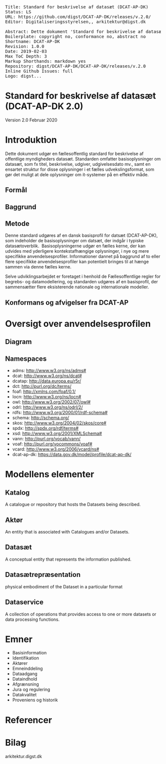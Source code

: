 <style>
@media print {
  html { margin: 0cm 2cm 2cm 0cm; font-size: 80%; }
  /* DIGST fonts */
  body { font-family: "Helvetica Neue", Helvetica, Arial, sans-serif;}
  h2,h3,h4, h4 dfn { font-family: "Garamond", serif; color: black; margin-bottom: 0; font-style: normal; font-weight: normal;}
  h2:not(#subtitle) { page-break-before: always; font-size: 250%; border-bottom: solid 0.5px black; padding-top: 20px; margin-bottom: 6px;}
  h3 { font-size: 145%;}
  h4 { font-size: 125%;}
  #toc {page-break-before: always;}
  /* DIGST-like frontpage */
  .head { width: 50%; margin-left: 24px; padding: 0px; background-color: #031D5C;}
  .head div { background-color: white; padding: 24px; }
  .head hr { display: none;}
  .head h1 { background-color: #031D5C; color: white; margin: 0px; padding: 50px 0px 50px 24px; font-weight: normal; }
  #subtitle { padding-left: 24px; background-color: #031D5C; color: #031D5C; }
  .head time { display: block; font-family: "Helvetica Neue", Helvetica, Arial; margin: 0px; background-color: #031D5C; font-size: 80%; color: white;}
  .toc li { line-height: 70%; font-family: "Helvetica Neue", Helvetica, Arial;
    font-weight: 600; font-size: 90%; }
  h2.heading.settled > a.self-link, h3.heading.settled > a.self-link, h4.heading.settled > a.self-link, h4.heading.settled > a.self-link, h5.heading.settled > a.self-link, h6.heading.settled > a.self-link { display: none; }
  blockquote { font-size: 80%; font-style: italic; margin-left: 5%; width: 70%; border-left-width: 2px;}
	h2#abstract {display: none;}
	.p-summary {width: 50%; margin-left: 24px; padding: 0px;}
}
.new {
    border: solid 3px green;
    padding: 6px;
    margin: 18px 0px 18px 0px;
}

h2.heading.settled > a.self-link, h3.heading.settled > a.self-link, h4.heading.settled > a.self-link, h4.heading.settled > a.self-link, h5.heading.settled > a.self-link, h6.heading.settled > a.self-link { display: none; }

.term-table{
  font-size: 80%;
}

.term-table tr td:nth-of-type(3), .term-table tr td:nth-of-type(4), .term-table tr td:nth-of-type(5){
  word-wrap: anywhere;
  overflow-wrap: anywhere;
  hyphens: auto;
  word-break: break-all;
}

.term-table td{
  border-bottom: 1px solid #ccc;
  padding: 12px 8px;
}

.term-table tr td:first-child{
  font-weight: 600;
  word-wrap: break-word;
}

.term-table tr th:first-child{
  width: 20%;
}

.term-table tr th:nth-of-type(2){
  width: 22%;
}

.term-table tr th:nth-of-type(3){
  width: 15%;
}

.term-table tr th:nth-of-type(4){
  width: 15%;
}

.term-table tr th:nth-of-type(5){
  width: 15%;
}

.term-table tr th:nth-of-type(6){
  width: 13%;
}

.term-table tr td:nth-of-type(2){
  font-style: italic;
}

.term-table th{
  color: #fff;
  border: none;
  background-color: #940027;
  text-transform: capitalize;
  font-weight: 600;
  padding: 6px 8px;
}

.body{
  max-width: 100% !important;
}

.body.h-entry{
  max-width: 100%;
}

	@media screen and (min-width: 78em) {

		body.h-entry:not(.toc-inline) {
			padding-left: 25em;
		}
}
	
	
/* style til egne og andres definitioner rød/blå*/
</style>

<pre class="metadata">
Title: Standard for beskrivelse af datasæt (DCAT-AP-DK)
Status: LS
URL: https://github.com/digst/DCAT-AP-DK/releases/v.2.0/
Editor: Digitaliseringsstyrelsen,, arkitektur@digst.dk

Abstract: Dette dokument 'Standard for beskrivelse af datasæt (DCAT-AP-DK)' udgør en fællesoffentlig standard for beskrivelse af offentlige myndigheders datasæt.
Boilerplate: copyright no, conformance no, abstract no
Shortname: DCAT-AP-DK
Revision: 1.0.0
Date: 2019-02-03
Max ToC Depth: 3
Markup Shorthands: markdown yes
Repository: digst/DCAT-AP-DK/DCAT-AP-DK/releases/v.2.0
Inline Github Issues: full
Logo: digst...
</pre>


<h1>Standard for beskrivelse af datasæt (DCAT-AP-DK 2.0)</h1>

Version 2.0
Februar 2020
                                            

Introduktion
================

Dette dokument udgør en fællesoffentlig standard for beskrivelse af offentlige myndigheders datasæt. Standarden omfatter basisoplysninger om datasæt, som fx titel, beskrivelse, udgiver, udgivelsesdato mv., samt en ensartet struktur for disse oplysninger i et fælles udvekslingsformat, som gør det muligt at dele oplysninger om it-systemer på en effektiv måde. 

Formål
----------



Baggrund
------------



Metode
----------

Denne standard udgøres af en dansk basisprofil for datsæt (DCAT-AP-DK), som indeholder de basisoplysninger om datsæt, der indgår i typiske datasætoverblik.  Basisoplysningerne udgør en fælles kerne, der kan udvides med yderligere kontekstafhængige oplysninger, i nye og mere specifikke anvendelsesprofiler. Informationer dannet på baggrund af to eller flere specifikke anvendelsesprofiler kan potentielt bringes til at hænge sammen via denne fælles kerne.

Selve udviklingsarbejdet er foretaget i henhold de Fællesoffentlige regler for begrebs- og datamodellering, og standarden udgøres af en basisprofil, der sammensætter flere eksisterende nationale og internationale modeller.

Konformans og afvigelser fra DCAT-AP
----------

Oversigt over anvendelsesprofilen
================


Diagram
----------

Namespaces
----------
* adms: http://www.w3.org/ns/adms#
* dcat: http://www.w3.org/ns/dcat#
* dcatap: http://data.europa.eu/r5r/
* dct: http://purl.org/dc/terms/
* foaf: http://xmlns.com/foaf/0.1/
* locn: http://www.w3.org/ns/locn#
* owl: http://www.w3.org/2002/07/owl#
* odrl: http://www.w3.org/ns/odrl/2/
* rdfs: http://www.w3.org/2000/01/rdf-schema#
* schema: http://schema.org/
* skos: http://www.w3.org/2004/02/skos/core#
* spdx: http://spdx.org/rdf/terms#
* xsd: http://www.w3.org/2001/XMLSchema#
* vann: http://purl.org/vocab/vann/
* voaf: http://purl.org/vocommons/voaf#
* vcard: http://www.w3.org/2006/vcard/ns#
* dcat-ap-dk: https://data.gov.dk/model/profile/dcat-ap-dk/


Modellens elementer
================

Katalog
----
A catalogue or repository that hosts the Datasets being described.


Aktør
----
An entity that is associated with Catalogues and/or Datasets. 


Datasæt
----
A conceptual entity that represents the information published.


Datasætrepræsentation
----
physical embodiment of the Dataset in a particular format


Dataservice
---
A collection of operations that provides access to one or more datasets or data processing functions.



Emner
================
* Basisinformation
* Identifikation
* Aktører
* Emneinddeling
* Dataadgang
* Dataindhold
* Afgrænsning
* Jura og regulering
* Datakvalitet
* Proveniens og historik



Referencer
================


Bilag
================

arkitektur.digst.dk



